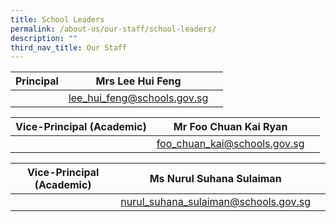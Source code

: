 ```yaml
---
title: School Leaders
permalink: /about-us/our-staff/school-leaders/
description: ""
third_nav_title: Our Staff
---
```






| Principal | Mrs Lee Hui Feng |  |
| -------- | -------- | -------- |
|    | lee_hui_feng@schools.gov.sg     |     |




| Vice-Principal (Academic) | Mr Foo Chuan Kai Ryan |  |
| -------- | -------- | -------- |
|     | foo_chuan_kai@schools.gov.sg  |     |



| Vice-Principal (Academic) |Ms Nurul Suhana Sulaiman  |  |
| -------- | -------- | -------- |
|      | [nurul\_suhana\_sulaiman@schools.gov.sg](mailto:nurul_suhana_sulaiman@schools.gov.sg)     |  |





